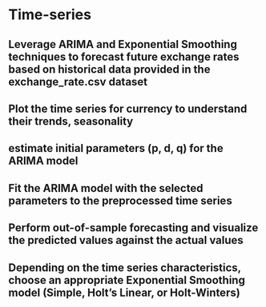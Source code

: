 # Time-series
## Leverage ARIMA and Exponential Smoothing techniques to forecast future exchange rates based on historical data provided in the exchange_rate.csv dataset
## Plot the time series for currency to understand their trends, seasonality
## estimate initial parameters (p, d, q) for the ARIMA model
## Fit the ARIMA model with the selected parameters to the preprocessed time series
## Perform out-of-sample forecasting and visualize the predicted values against the actual values
## Depending on the time series characteristics, choose an appropriate Exponential Smoothing model (Simple, Holt’s Linear, or Holt-Winters)
